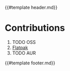 {{#template header.md}}

# Contributions

1. TODO OSS
2. [Flatpak](./flatpak.md)
3. TODO AUR

{{#template footer.md}}
